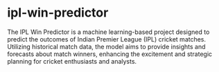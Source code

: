 # ipl-win-predictor

The IPL Win Predictor is a machine learning-based project designed to predict the outcomes of Indian Premier League (IPL) cricket matches. Utilizing historical match data, the model aims to provide insights and forecasts about match winners, enhancing the excitement and strategic planning for cricket enthusiasts and analysts.
